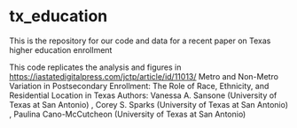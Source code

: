 # tx_education
This is the repository for our code and data for a recent paper on Texas higher education enrollment

This code replicates the analysis and figures in 
https://iastatedigitalpress.com/jctp/article/id/11013/
Metro and Non-Metro Variation in Postsecondary Enrollment: The Role of Race, Ethnicity, and Residential Location in Texas
Authors: Vanessa A. Sansone (University of Texas at San Antonio)  , Corey S. Sparks (University of Texas at San Antonio)  , Paulina Cano-McCutcheon (University of Texas at San Antonio) 
